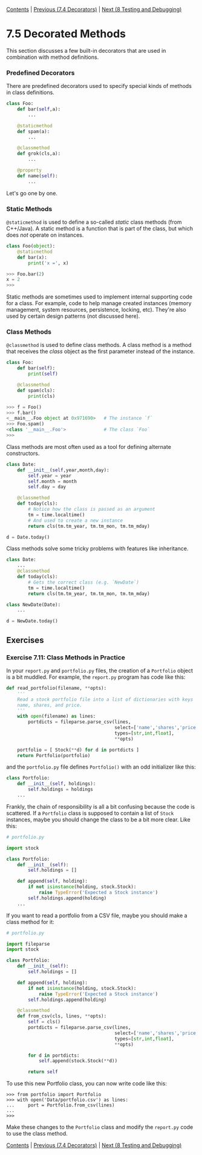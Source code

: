 [Contents](../Contents.md) \| [Previous (7.4 Decorators)](04_Function_decorators.md) \| [Next (8 Testing and Debugging)](../08_Testing_debugging/00_Overview.md)

# 7.5 Decorated Methods

This section discusses a few built-in decorators that are used in
combination with method definitions.

### Predefined Decorators

There are predefined decorators used to specify special kinds of methods in class definitions.

```python
class Foo:
    def bar(self,a):
        ...

    @staticmethod
    def spam(a):
        ...

    @classmethod
    def grok(cls,a):
        ...

    @property
    def name(self):
        ...
```

Let's go one by one.

### Static Methods

`@staticmethod` is used to define a so-called *static* class methods
(from C++/Java).  A static method is a function that is part of the
class, but which does *not* operate on instances.

```python
class Foo(object):
    @staticmethod
    def bar(x):
        print('x =', x)

>>> Foo.bar(2) 
x = 2
>>>
```

Static methods are sometimes used to implement internal supporting
code for a class.  For example, code to help manage created instances
(memory management, system resources, persistence, locking, etc).
They're also used by certain design patterns (not discussed here).

### Class Methods

`@classmethod` is used to define class methods.  A class method is a
method that receives the *class* object as the first parameter instead
of the instance.

```python
class Foo:
    def bar(self):
        print(self)

    @classmethod
    def spam(cls):
        print(cls)

>>> f = Foo()
>>> f.bar()
<__main__.Foo object at 0x971690>   # The instance `f`
>>> Foo.spam()
<class '__main__.Foo'>              # The class `Foo`
>>>
```

Class methods are most often used as a tool for defining alternate constructors.

```python
class Date:
    def __init__(self,year,month,day):
        self.year = year
        self.month = month
        self.day = day

    @classmethod
    def today(cls):
        # Notice how the class is passed as an argument
        tm = time.localtime()
        # And used to create a new instance
        return cls(tm.tm_year, tm.tm_mon, tm.tm_mday)

d = Date.today()
```

Class methods solve some tricky problems with features like inheritance.

```python
class Date:
    ...
    @classmethod
    def today(cls):
        # Gets the correct class (e.g. `NewDate`)
        tm = time.localtime()
        return cls(tm.tm_year, tm.tm_mon, tm.tm_mday)

class NewDate(Date):
    ...

d = NewDate.today()
```

## Exercises

### Exercise 7.11: Class Methods in Practice

In your `report.py` and `portfolio.py` files, the creation of a `Portfolio`
object is a bit muddled.  For example, the `report.py` program has code like this:

```python
def read_portfolio(filename, **opts):
    '''
    Read a stock portfolio file into a list of dictionaries with keys
    name, shares, and price.
    '''
    with open(filename) as lines:
        portdicts = fileparse.parse_csv(lines,
                                        select=['name','shares','price'],
                                        types=[str,int,float],
                                        **opts)

    portfolio = [ Stock(**d) for d in portdicts ]
    return Portfolio(portfolio)
```

and the `portfolio.py` file defines `Portfolio()` with an odd initializer
like this:

```python
class Portfolio:
    def __init__(self, holdings):
        self.holdings = holdings
    ...
```

Frankly, the chain of responsibility is all a bit confusing because the
code is scattered.    If a `Portfolio` class is supposed to contain
a list of `Stock` instances, maybe you should change the class to be a bit more clear.
Like this:

```python
# portfolio.py

import stock

class Portfolio:
    def __init__(self):
        self.holdings = []

    def append(self, holding):
        if not isinstance(holding, stock.Stock):
            raise TypeError('Expected a Stock instance')
        self.holdings.append(holding)
    ...
```

If you want to read a portfolio from a CSV file, maybe you should make a
class method for it:

```python
# portfolio.py

import fileparse
import stock

class Portfolio:
    def __init__(self):
        self.holdings = []

    def append(self, holding):
        if not isinstance(holding, stock.Stock):
            raise TypeError('Expected a Stock instance')
        self.holdings.append(holding)

    @classmethod
    def from_csv(cls, lines, **opts):
        self = cls()
        portdicts = fileparse.parse_csv(lines,
                                        select=['name','shares','price'],
                                        types=[str,int,float],
                                        **opts)

        for d in portdicts:
            self.append(stock.Stock(**d))

        return self
```

To use this new Portfolio class, you can now write code like this:

```
>>> from portfolio import Portfolio
>>> with open('Data/portfolio.csv') as lines:
...     port = Portfolio.from_csv(lines)
...
>>>
```

Make these changes to the `Portfolio` class and modify the `report.py`
code to use the class method.

[Contents](../Contents.md) \| [Previous (7.4 Decorators)](04_Function_decorators.md) \| [Next (8 Testing and Debugging)](../08_Testing_debugging/00_Overview.md)
